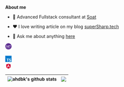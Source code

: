 **About me**

- 💼 Advanced Fullstack consultant at [Soat](http://soat.fr/)

- ❤️ I love writing article on my blog [superSharp.tech](http://supersharp.tech/)

- 💬 Ask me about anything [here](https://github.com/ahdbk/ahdbk/issues)
 
<code><img height="20" alt="dotnet"
src="https://raw.githubusercontent.com/github/explore/80688e429a7d4ef2fca1e82350fe8e3517d3494d/topics/dotnet/dotnet.png">  
<img height="20" alt="typescript" src="https://raw.githubusercontent.com/github/explore/80688e429a7d4ef2fca1e82350fe8e3517d3494d/topics/typescript/typescript.png">
<img height="20" alt="Angular" src="https://raw.githubusercontent.com/github/explore/80688e429a7d4ef2fca1e82350fe8e3517d3494d/topics/angular/angular.png"></code>


| <img align="center" src="https://github-readme-stats.vercel.app/api?username=ahdbk&show_icons=true&include_all_commits=true&theme=buefy&hide_border=true" alt="ahdbk's github stats" /> | <img align="center" src="https://github-readme-stats.vercel.app/api/top-langs/?username=ahdbk&layout=compact&theme=buefy&hide_border=true" /> |
| ------------- | ------------- |
